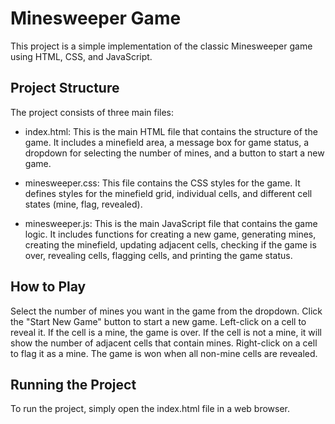 # Minesweeper Game
This project is a simple implementation of the classic Minesweeper game using HTML, CSS, and JavaScript.

## Project Structure
The project consists of three main files:

- index.html: This is the main HTML file that contains the structure of the game. It includes a minefield area, a message box for game status, a dropdown for selecting the number of mines, and a button to start a new game.

- minesweeper.css: This file contains the CSS styles for the game. It defines styles for the minefield grid, individual cells, and different cell states (mine, flag, revealed).

- minesweeper.js: This is the main JavaScript file that contains the game logic. It includes functions for creating a new game, generating mines, creating the minefield, updating adjacent cells, checking if the game is over, revealing cells, flagging cells, and printing the game status.

## How to Play
Select the number of mines you want in the game from the dropdown.
Click the "Start New Game" button to start a new game.
Left-click on a cell to reveal it. If the cell is a mine, the game is over. If the cell is not a mine, it will show the number of adjacent cells that contain mines.
Right-click on a cell to flag it as a mine.
The game is won when all non-mine cells are revealed.

## Running the Project
To run the project, simply open the index.html file in a web browser.